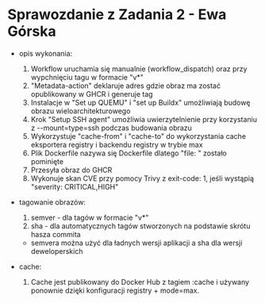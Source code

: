 # Sprawozdanie z Zadania 2 - Ewa Górska

- opis wykonania:
  1. Workflow uruchamia się manualnie (workflow_dispatch) oraz przy wypchnięciu tagu w formacie "v*"
  2. "Metadata-action" deklaruje adres gdzie obraz ma zostać opublikowany w GHCR i generuje tag
  3. Instalacje w "Set up QUEMU" i "set up Buildx" umożliwiają budowę obrazu wieloarchitekturowego
  4. Krok "Setup SSH agent" umożliwia uwierzytelnienie przy korzystaniu z --mount=type=ssh podczas budowania obrazu 
  5. Wykorzystuje "cache-from" i "cache-to" do wykorzystania cache eksportera registry i backendu registry w trybie max
  6. Plik Dockerfile nazywa się Dockerfile dlatego "file: " zostało pominięte
  7. Przesyła obraz do GHCR
  8. Wykonuje skan CVE przy pomocy Trivy z exit-code: 1, jeśli wystąpią "severity: CRITICAL,HIGH"

- tagowanie obrazów: 
  1. semver - dla tagów w formacie "v*"
  2. sha - dla automatycznych tagów stworzonych na podstawie skrótu hasza commita
   - semvera można użyć dla ładnych wersji aplikacji a sha dla wersji deweloperskich
  
- cache:
  1. Cache jest publikowany do Docker Hub z tagiem :cache i używany ponownie dzięki konfiguracji registry + mode=max.